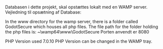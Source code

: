 Databasen i dette projekt, skal opstættes lokalt med en WAMP server. 
Vejledning til opsætning af Database:

In the www directory for the wamp server, there is a folder called GodotSecure which houses all php files.
 The file path for the folder holding the php files is: ~\wamp64\www\GodotSecure
 Porten anvendt er 8080
 
 PHP Version used 7.0.10
 PHP Version can be changed in the WAMP tray.
